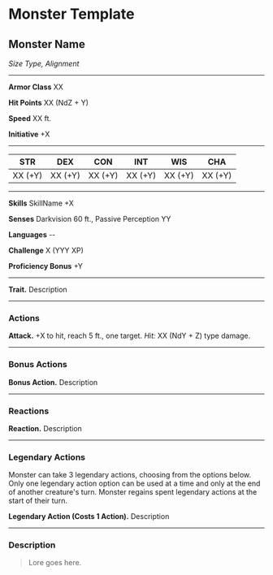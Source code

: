 # Monster Template

## Monster Name

*Size Type, Alignment*

---

**Armor Class** XX

**Hit Points** XX (NdZ + Y)

**Speed** XX ft.

**Initiative** +X

---

| STR | DEX | CON | INT | WIS | CHA |
|-|-|-|-|-|-|
| XX (+Y) | XX (+Y) | XX (+Y) | XX (+Y) | XX (+Y) | XX (+Y) |   

---

**Skills** SkillName +X

**Senses** Darkvision 60 ft., Passive Perception YY 

**Languages** --

**Challenge** X (YYY XP)

**Proficiency Bonus** +Y

---

**Trait.**  Description 

---

### Actions

**Attack.** +X to hit, reach 5 ft., one target.  *Hit:* XX (NdY + Z) type damage.

---

### Bonus Actions

**Bonus Action.**  Description 

---

### Reactions

**Reaction.**  Description 

---

### Legendary Actions

Monster can take 3 legendary actions, choosing from the options below. Only one legendary action option can be used at a time and only at the end of another creature's turn. Monster regains spent legendary actions at the start of their turn.

**Legendary Action (Costs 1 Action).** Description

---

### Description

> Lore goes here.